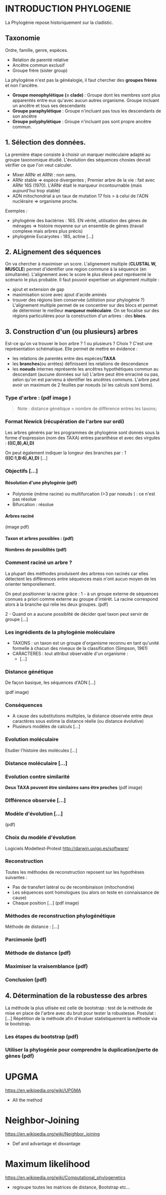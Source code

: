 # INTRODUCTION PHYLOGENIE

La Phylogénie repose historiquement sur la cladistic.

## Taxonomie

Ordre, famille, genre, espèces.
- Relation de parenté relative
- Ancêtre commun exclusif
- Groupe frère (sister group)

La phylogénie n'est pas la généalogie, il faut chercher des **groupes frères** et non l'ancêtre.

- **Groupe monophylétique (= clade)** : Groupe dont les membres sont plus apparentés entre eux qu'avec aucun autres organisme. Groupe incluant un ancêtre et tous ses descendants
- **Groupe paraphylétique** : Groupe n'incluant pas tous les descendants de son ancêtre
- **Groupe polyphylétique** : Groupe n'incluant pas sont propre ancêtre commun.

## 1. Sélection des données.

La première étape consiste à choisir un marquer moléculaire adapté au groupe taxonomique étudié. L'évolution des séquences chosies devrait vérifier ce que l'on veut calculer.
- Mixer ARNr et ARNt : non sens.
- ARNr stable => espèce divergentes ; Premier arbre de la vie : fait avec ARNr 16S (1970). L'ARNr était le marqueur incontournable (mais aujourd'hui trop stable)
- ADN mitochondrial a un taux de mutation 17 fois > à celui de l'ADN nucléraire => organisme proche.

Exemples :
- phylogénie des bactéries : 16S. EN vérité, utilisation des gènes de ménages => histoire moyenne sur un ensemble de gènes (travail complexe mais arbres plus précis)
- phylogénie Eucaryotes : 18S, actine
[...]

## 2. ALignement des séquences

On va chercher à maximiser un score. L'alignement multiple (**CLUSTAL W, MUSCLE**) permet d'identifier une region commune à la séquence (en simultanée). L'alignement avec le score le plus élevé peut représenté le scénario le plus probable. Il faut pouvoir expertiser un alignement multiple :
- ajout et extension de gap
- maximisation score avec ajout d'acide aminés
- trouver des régions bien conservée (utilistion pour phylogénie ?)
L'alignement multiple permet de se concentrer sur des blocs et permet de déterminer le meilleur **marqueur moléculaire**. On se focalise sur des régions particulières pour la construction d'un arbres : des **blocs**.

## 3. Construction d'un (ou plusieurs) arbres

Est-ce qu'on va trouver le bon arbre ? 1 ou plusieurs ? Choix ?
C'est une représentation schématique. Elle permet de mettre en évidence :
- les relations de parentés entre des espèces/**TAXA**
- les **branches**(ou arrètes) définissent les relations de descendance
- les **noeuds** internes représente les ancêtres hypothétiques commun au descendant (aucune données sur lui)
L'arbre peut être enraciné ou pas, selon qu'on est parvenu à identifier les ancêtres communs. L'arbre peut avoir un maximum de 2 feuilles par noeuds (si les calculs sont bons).

### Type d'arbre : (pdf image )



> Note : distance génétique = nombre de différence entres les taxons;

### Format Newick (récupération de l'arbre sur ordi)

Les arbres générés par les programmes de phylogénie sont donnés sous la forme d'expression (nom des TAXA) entres paranthèse et avec des virgules :
**(((C,B),A),D)**

On peut également indiquer la longeur des branches par : 1
**(((C:1,B:6),A),D)** [...]

### Objectifs [...]

#### Résolution d'une phylogénie (pdf)

- Polytomie (même racine)  ou multifurcation (>3 par noeuds ) : ce n'est pas résolue
- Bifurcation : résolue

#### Arbres raciné
(image pdf)

#### Taxon et arbres possibles : (pdf)

#### Nombres de possiblités (pdf)

### Comment raciné un arbre ?

La plupart des méthodes produisent des arbress non racinés car elles détectent les différences entre séquences mais n'ont aucun moyen de les orienter temporellement.

On peut positionner la racine grâce :
1 - à un groupe externe de séquences connues a priori comme externe au groupe d'intérêt. La racine correspond alors à la branche qui relie les deux groupes.
(pdf)

2 - Quand on a aucune possiblité de décider quel taxon peut servir de groupe [...]

### Les ingrédients de la phylogénie moléculaire

- TAXONS : un taxon est un groupe d'organisme reconnu en tant qu'unité formelle à chacun des niveaux de la classification (Simpson, 1961)
- CARACTERES : tout attribut observable d'un organisme :
  - [...]

### Distance génétique

De façon basique, les séquences d'ADN [...]

(pdf image)

### Conséquences

- A cause des substitutions multiples, la distance observée entre deux caractères sous estime la distance réelle (ou distance évolutive)
- Plusieurs modèles de calculs [...]

### Evolution moléculaire

Etudier l'histoire des molécules [...]

### Distance moléculaire [...]

### Evolution contre similarité

**Deux TAXA peuvent être similaires sans être proches** (pdf image)

### DIfférence observée [...]

### Modèle d'évolution [...]
(pdf)

### Choix du modèle d'évolution
Logiciels Modeltest-Protest
http://darwin.uvigo.es/software/

### Reconstruction

Toutes les méthodes de reconstruction reposent sur les hypothèses suivantes :
- Pas de transfert latéral ou de recombinaison (mitochondrie)
- Les séquences sont homologues (ou alors on teste en connaissance de cause)
- Chaque position [...]
(pdf image)

### Méthodes de reconstruction phylogénétique

Méthode de distance : [...]


### Parcimonie (pdf)

### Méthode de distance (pdf)

### Maximiser la vraisemblance (pdf)

### Conclusion (pdf)


## 4. Détermination de la robustesse des arbres

La méthode la plus utlisée est celle de bootstrap : test de la méthode de mise en place de l'arbre avec du bruit pour tester la robustesse. Postulat : [...]
Répétition de la méthode afin d'évaluer statistiquement la méthode via le bootstrap.

### Les étapes du bootstrap (pdf)

### Utiliser la phylogénie pour comprendre la duplication/perte de gènes (pdf)

# UPGMA

https://en.wikipedia.org/wiki/UPGMA
+ All the method

# Neighbor-Joining

https://en.wikipedia.org/wiki/Neighbor_joining
+ Def and advantage et disvantage

# Maximum likelihood
https://en.wikipedia.org/wiki/Computational_phylogenetics
+ regroupe toutes les matrices de distance, Bootstrap etc...
